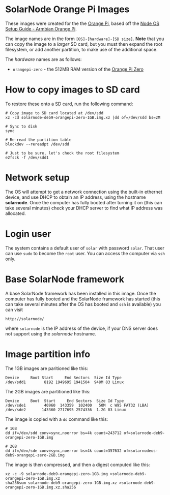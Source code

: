 # SolarNode Orange Pi Images

These images were created for the the [Orange Pi][1], based 
off the [Node OS Setup Guide - Armbian Orange Pi][2].

The image names are in the form `[OS]-[hardware]-[SD size]`. **Note**
that you can copy the image to a _larger_ SD card, but you must then
expand the root filesystem, or add another partition, to make use of
the additional space.

The *hardware* names are as follows:

 * `orangepi-zero` - the 512MB RAM version of the [Orange Pi Zero][3]
 	
# How to copy images to SD card

To restore these onto a SD card, run the following command:

	# Copy image to SD card located at /dev/sdd
	xz -cd solarnode-deb9-orangepi-zero-1GB.img.xz |dd of=/dev/sdd bs=2M
	
	# Sync to disk
	sync
	
	# Re-read the partition table
	blockdev --rereadpt /dev/sdd
	
	# Just to be sure, let's check the root filesystem
	e2fsck -f /dev/sdd1

# Network setup

The OS will attempt to get a network connection using the built-in
ethernet device, and use DHCP to obtain an IP address, using the hostname
**solarnode**. Once the computer has fully booted after turning it on (this
can take several minutes) check your DHCP server to find what IP address was
allocated.

# Login user

The system contains a default user of `solar` with password `solar`. That user can
use `sudo` to become the `root` user. You can access the computer via `ssh` only.

# Base SolarNode framework

A base SolarNode framework has been installed in this image. Once the computer has
fully booted and the SolarNode framework has started (this can take several minutes
after the OS has booted and `ssh` is available) you can visit

	http://solarnode/

where `solarnode` is the IP address of the device, if your DNS server does not
support using the _solarnode_ hostname.

# Image partition info

The 1GB images are paritioned like this:

```
Device     Boot Start     End Sectors  Size Id Type
/dev/sdd1        8192 1949695 1941504  948M 83 Linux
```

The 2GB images are partitioned like this:

```
Device     Boot  Start     End Sectors  Size Id Type
/dev/sde1        40960  143359  102400   50M  c W95 FAT32 (LBA)
/dev/sde2       143360 2717695 2574336  1.2G 83 Linux
```

The image is copied with a `dd` command like this:

```
# 1GB
dd if=/dev/sdd conv=sync,noerror bs=4k count=243712 of=solarnode-deb9-orangepi-zero-1GB.img

# 2GB
dd if=/dev/sde conv=sync,noerror bs=4k count=357632 of=solarnodeos-deb9-orangepi-zero-2GB.img
```

The image is then compressed, and then a digest computed like this:

```
xz -c -9 solarnode-deb9-orangepi-zero-1GB.img >solarnode-deb9-orangepi-zero-1GB.img.xz
sha256sum solarnode-deb9-orangepi-zero-1GB.img.xz >solarnode-deb9-orangepi-zero-1GB.img.xz.sha256
```

  [1]: https://www.orangepi.org/
  [2]: https://github.com/SolarNetwork/solarnetwork/wiki/Node-OS-Setup-Guide-Armbian-Orange-Pi
  [3]: http://www.orangepi.org/orangepizero/
